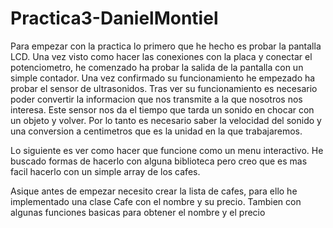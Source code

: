 # Practica3-DanielMontiel

Para empezar con la practica lo primero que he hecho es probar la pantalla LCD. Una vez visto como hacer las conexiones con la placa y conectar el potenciometro, he comenzado ha probar la salida de la pantalla con un simple contador. Una vez confirmado su funcionamiento he empezado ha probar el sensor de ultrasonidos. Tras ver su funcionamiento es necesario poder convertir la informacion que nos transmite a la que nosotros nos interesa. Este sensor nos da el tiempo que tarda un sonido en chocar con un objeto y volver. Por lo tanto es necesario saber la velocidad del sonido y una conversion a centimetros que es la unidad en la que trabajaremos.


Lo siguiente es ver como hacer que funcione como un menu interactivo. He buscado formas de hacerlo con alguna biblioteca pero creo que es mas facil hacerlo con un simple array de los cafes.

Asique antes de empezar necesito crear la lista de cafes, para ello he implementado una clase Cafe con el nombre y su precio. Tambien con algunas funciones basicas para obtener el nombre y el precio
